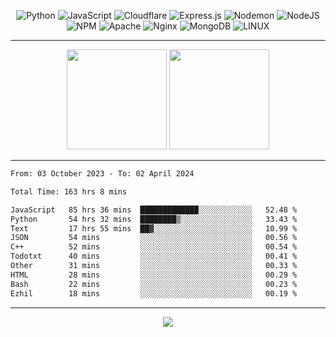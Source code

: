 <div align="center">
  
![Python](https://img.shields.io/badge/python-3670A0?style=for-the-badge&logo=python&logoColor=ffdd54) ![JavaScript](https://img.shields.io/badge/javascript-%23323330.svg?style=for-the-badge&logo=javascript&logoColor=%23F7DF1E) ![Cloudflare](https://img.shields.io/badge/Cloudflare-F38020?style=for-the-badge&logo=Cloudflare&logoColor=white) ![Express.js](https://img.shields.io/badge/express.js-%23404d59.svg?style=for-the-badge&logo=express&logoColor=%2361DAFB) ![Nodemon](https://img.shields.io/badge/NODEMON-%23323330.svg?style=for-the-badge&logo=nodemon&logoColor=%BBDEAD) ![NodeJS](https://img.shields.io/badge/node.js-6DA55F?style=for-the-badge&logo=node.js&logoColor=white) ![NPM](https://img.shields.io/badge/NPM-%23CB3837.svg?style=for-the-badge&logo=npm&logoColor=white) ![Apache](https://img.shields.io/badge/apache-%23D42029.svg?style=for-the-badge&logo=apache&logoColor=white) ![Nginx](https://img.shields.io/badge/nginx-%23009639.svg?style=for-the-badge&logo=nginx&logoColor=white) ![MongoDB](https://img.shields.io/badge/MongoDB-%234ea94b.svg?style=for-the-badge&logo=mongodb&logoColor=white) ![LINUX](https://img.shields.io/badge/Linux-FCC624?style=for-the-badge&logo=linux&logoColor=black)

---


<img src="https://github-readme-streak-stats.herokuapp.com/?user=anotherrandomonline&theme=react" height="160"/>
  
<img src="https://github-readme-stats.vercel.app/api?username=anotherrandomonline&show_icons=true&include_all_commits=true&theme=react" height="160"/>
</div>

---

<!--START_SECTION:waka-->

```txt
From: 03 October 2023 - To: 02 April 2024

Total Time: 163 hrs 8 mins

JavaScript   85 hrs 36 mins  █████████████░░░░░░░░░░░░   52.48 %
Python       54 hrs 32 mins  ████████▒░░░░░░░░░░░░░░░░   33.43 %
Text         17 hrs 55 mins  ██▓░░░░░░░░░░░░░░░░░░░░░░   10.99 %
JSON         54 mins         ░░░░░░░░░░░░░░░░░░░░░░░░░   00.56 %
C++          52 mins         ░░░░░░░░░░░░░░░░░░░░░░░░░   00.54 %
Todotxt      40 mins         ░░░░░░░░░░░░░░░░░░░░░░░░░   00.41 %
Other        31 mins         ░░░░░░░░░░░░░░░░░░░░░░░░░   00.33 %
HTML         28 mins         ░░░░░░░░░░░░░░░░░░░░░░░░░   00.29 %
Bash         22 mins         ░░░░░░░░░░░░░░░░░░░░░░░░░   00.23 %
Ezhil        18 mins         ░░░░░░░░░░░░░░░░░░░░░░░░░   00.19 %
```

<!--END_SECTION:waka-->

---

<div align="center">
  
![](https://github-profile-trophy.vercel.app/?username=anotherrandomonline&theme=darkhub&no-frame=true&no-bg=true&margin-w=4)

</div>
